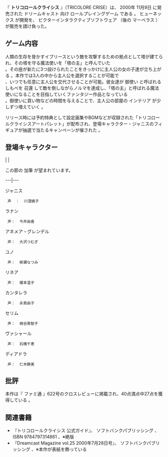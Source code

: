 『 **トリコロールクライシス** 』（TRICOLORE CRISE）は、  2000年  11月9日  に発売された  ドリームキャスト  向け
ロールプレイングゲーム  である    。  ヒューネックス  が開発を、  ビクターインタラクティブソフトウェア  （後の  マーベラス
）が販売を請け負った。

##  ゲーム内容  

人類の生存を脅かすイブリースという敵を攻撃するための拠点として塔が建てられ、その塔を守る魔法使いを「塔の主」と呼んでいた  
。その座が新たに3つ設けられたことをきっかけに主人公の女の子達が立ち上がる    。本作では3人の中から主人公を選択することが可能で  
、いつでも任意に主人公を交代させることが可能。彼女達が  御使い  と呼ばれるしもべを  召還
して敵を倒しながらノルマを達成し、「塔の主」と呼ばれる魔法使いになることを目指していくファンタジー作品となっている  
。御使いに買い物などの時間を与えることで、主人公の部屋の  インテリア  が少しずつ増えていく    。

リリース時には予約特典として設定画集やBGMなどが収録された「トリコロールクライシスアートパレット」が配布され、登場キャラクター・ジャニスのフィギュアが抽選で当たるキャンペーンが催された
  。

##  登場キャラクター  

|  | 

この節の  加筆  が望まれています。  
  
---|---  
  
ジャニス

     声  ：  川澄綾子 
ラナン

     声：  今井由香 
アネメア・グレンデル

     声：  大沢つむぎ 
ユノ

     声：  柳瀬なつみ 
リネア

     声：  榎本温子 
カンタレラ

     声：  永島由子 
セリム

     声：  根谷美智子 
ヴァシャール

     声：  石橋千恵 
ディアドラ

     声：  仁木静美 

##  批評  

本作は『  ファミ通  』622号のクロスレビューに掲載され、40点満点中27点を獲得している    。

##  関連書籍  

  * 『トリコロールクライシス 公式ガイド』、  ソフトバンクパブリッシング  、  ISBN 9784797314861  、※絶版 
  * 『Dreamcast Magazine vol.25 2000年7月28日号』、  ソフトバンクパブリッシング  、※本作が表紙を飾っている 

